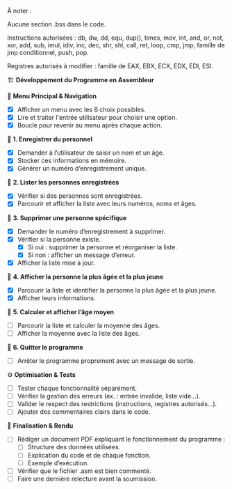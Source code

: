 À noter :

Aucune section .bss dans le code.

Instructions autorisées : db, dw, dd, equ, dup(), times, mov, int, and, or, not, xor, add, sub, imul, idiv, inc, dec, shr, shl, call, ret, loop, cmp, jmp, famille de jmp conditionnel, push, pop.

Registres autorisés à modifier : famille de EAX, EBX, ECX, EDX, EDI, ESI.

🏗 **Développement du Programme en Assembleur**

🔹 **Menu Principal & Navigation**
   - [x] Afficher un menu avec les 6 choix possibles.
   - [x] Lire et traiter l'entrée utilisateur pour choisir une option.
   - [x] Boucle pour revenir au menu après chaque action.

🔹 **1. Enregistrer du personnel**
   - [x] Demander à l’utilisateur de saisir un nom et un âge.
   - [x] Stocker ces informations en mémoire.
   - [x] Générer un numéro d’enregistrement unique.

🔹 **2. Lister les personnes enregistrées**
   - [x] Vérifier si des personnes sont enregistrées.
   - [x] Parcourir et afficher la liste avec leurs numéros, noms et âges.

🔹 **3. Supprimer une personne spécifique**
   - [x] Demander le numéro d’enregistrement à supprimer.
   - [x] Vérifier si la personne existe.
      - [x] Si oui : supprimer la personne et réorganiser la liste.
      - [x] Si non : afficher un message d’erreur.
   - [x] Afficher la liste mise à jour.

🔹 **4. Afficher la personne la plus âgée et la plus jeune**
   - [x] Parcourir la liste et identifier la personne la plus âgée et la plus jeune.
   - [x] Afficher leurs informations.

🔹 **5. Calculer et afficher l’âge moyen**
   - [ ] Parcourir la liste et calculer la moyenne des âges.
   - [ ] Afficher la moyenne avec la liste des âges.

🔹 **6. Quitter le programme**
   - [ ] Arrêter le programme proprement avec un message de sortie.

⚙ **Optimisation & Tests**
   - [ ] Tester chaque fonctionnalité séparément.
   - [ ] Vérifier la gestion des erreurs (ex. : entrée invalide, liste vide…).
   - [ ] Valider le respect des restrictions (instructions, registres autorisés…).
   - [ ] Ajouter des commentaires clairs dans le code.

📑 **Finalisation & Rendu**
   - [ ] Rédiger un document PDF expliquant le fonctionnement du programme :
      - [ ] Structure des données utilisées.
      - [ ] Explication du code et de chaque fonction.
      - [ ] Exemple d’exécution.
   - [ ] Vérifier que le fichier .asm est bien commenté.
   - [ ] Faire une dernière relecture avant la soumission.
